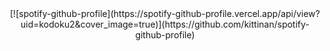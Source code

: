 <center>
[![spotify-github-profile](https://spotify-github-profile.vercel.app/api/view?uid=kodoku2&cover_image=true)](https://github.com/kittinan/spotify-github-profile)
</center>
